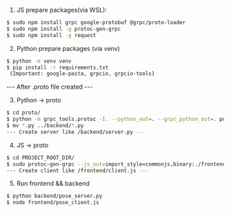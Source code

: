 1. JS prepare packages(via WSL):
```sh
$ sudo npm install grpc google-protobuf @grpc/proto-loader
$ sudo npm install -g protoc-gen-grpc
$ sudo npm install -g request
```

2. Python prepare packages (via venv)
```sh
$ python -m venv venv 
$ pip install -r requirements.txt
 (Important: google-pasta, grpcio, grpcio-tools)
```

--- After .proto file created ---

3. Python -> proto
```sh
$ cd proto/
$ python -m grpc_tools.protoc -I. --python_out=. --grpc_python_out=. pose.proto
$ mv *.py ../backend/*.py
--- Create server like /backend/server.py ---
```

4. JS -> proto
```sh
$ cd PROJECT_ROOT_DIR/
$ sudo protoc-gen-grpc --js_out=import_style=commonjs,binary:./frontend/ --grpc_out=./frontend --proto_path ./proto/ ./proto/pose.proto
--- Create client like /frontend/client.js ---
```

5. Run frontend && backend 
```sh
$ python backend/pose_server.py
$ node frontend/pose_client.js
```